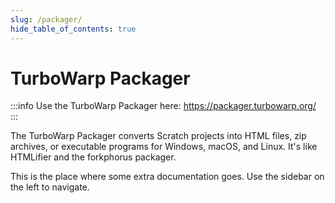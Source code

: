 ```yaml
---
slug: /packager/
hide_table_of_contents: true
---
```


# TurboWarp Packager

:::info
Use the TurboWarp Packager here: https://packager.turbowarp.org/
:::

The TurboWarp Packager converts Scratch projects into HTML files, zip archives, or executable programs for Windows, macOS, and Linux. It's like HTMLifier and the forkphorus packager.

This is the place where some extra documentation goes. Use the sidebar on the left to navigate.
